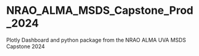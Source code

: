 # NRAO_ALMA_MSDS_Capstone_Prod_2024
Plotly Dashboard and python package from the NRAO ALMA UVA MSDS Capstone 2024
